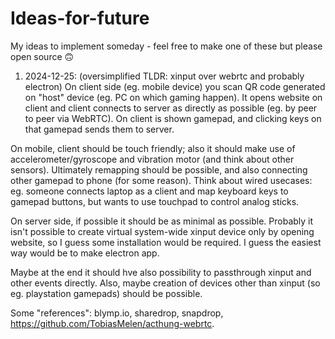 # Ideas-for-future
My ideas to implement someday - feel free to make one of these but please open source 🙃

1. 2024-12-25: (oversimplified TLDR: xinput over webrtc and probably electron) On client side (eg. mobile device) you scan QR code generated on "host" device (eg. PC on which gaming happen). It opens website on client and client connects to server as directly as possible (eg. by peer to peer via WebRTC). On client is shown gamepad, and clicking keys on that gamepad sends them to server.

On mobile, client should be touch friendly; also it should make use of accelerometer/gyroscope and vibration motor (and think about other sensors). Ultimately remapping should be possible, and also connecting other gamepad to phone (for some reason). Think about wired usecases: eg. someone connects laptop as a client and map keyboard keys to gamepad buttons, but wants to use touchpad to control analog sticks.

On server side, if possible it should be as minimal as possible. Probably it isn't possible to create virtual system-wide xinput device only by opening website, so I guess some installation would be required. I guess the easiest way would be to make electron app. 

Maybe at the end it should hve also possibility to passthrough xinput and other events directly. Also, maybe creation of devices other than xinput (so eg. playstation gamepads) should be possible.

Some "references": blymp.io, sharedrop, snapdrop, https://github.com/TobiasMelen/acthung-webrtc.
